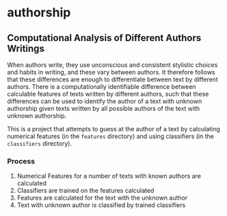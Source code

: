 # authorship
## Computational Analysis of Different Authors Writings

When authors write, they use unconscious and consistent stylistic choices and habits in writing, and these vary between authors. It therefore follows that these differences are enough to differentiate between text by different authors. There is a computationally identifiable difference between calculable features of texts written by different authors, such that these differences can be used to identify the author of a text with unknown authorship given texts written by all possible authors of the text with unknown authorship.

This is a project that attempts to guess at the author of a text by calculating numerical features (in the `features` directory) and using classifiers (in the `classifiers` directory).

### Process

1. Numerical Features for a number of texts with known authors are calculated
2. Classifiers are trained on the features calculated
3. Features are calculated for the text with the unknown author
4. Text with unknown author is classified by trained classifiers
